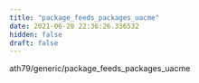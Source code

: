 ```yaml
---
title: "package_feeds_packages_uacme"
date: 2021-06-20 22:36:26.336532
hidden: false
draft: false
---
```


ath79/generic/package_feeds_packages_uacme

